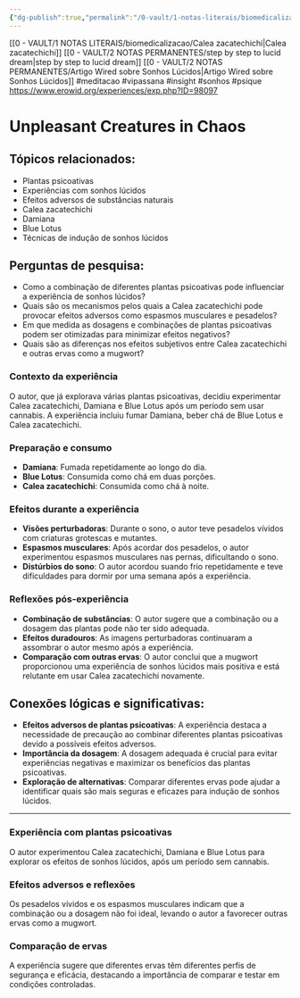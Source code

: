 ```yaml
---
{"dg-publish":true,"permalink":"/0-vault/1-notas-literais/biomedicalizacao/calea-zacatechichi-erowid-7/","tags":["meditacao","vipassana","insight","sonhos","psique"],"dgHomeLink":true,"dgShowLocalGraph":true,"dgShowFileTree":true,"dgEnableSearch":true}
---
```


[[0 - VAULT/1 NOTAS LITERAIS/biomedicalizacao/Calea zacatechichi\|Calea zacatechichi]]
[[0 - VAULT/2 NOTAS PERMANENTES/step by step to lucid dream\|step by step to lucid dream]]
[[0 - VAULT/2 NOTAS PERMANENTES/Artigo Wired sobre Sonhos Lúcidos\|Artigo Wired sobre Sonhos Lúcidos]]
#meditacao #vipassana #insight #sonhos #psique
https://www.erowid.org/experiences/exp.php?ID=98097
# Unpleasant Creatures in Chaos

## Tópicos relacionados:

- Plantas psicoativas
- Experiências com sonhos lúcidos
- Efeitos adversos de substâncias naturais
- Calea zacatechichi
- Damiana
- Blue Lotus
- Técnicas de indução de sonhos lúcidos

## Perguntas de pesquisa:

- Como a combinação de diferentes plantas psicoativas pode influenciar a experiência de sonhos lúcidos?
- Quais são os mecanismos pelos quais a Calea zacatechichi pode provocar efeitos adversos como espasmos musculares e pesadelos?
- Em que medida as dosagens e combinações de plantas psicoativas podem ser otimizadas para minimizar efeitos negativos?
- Quais são as diferenças nos efeitos subjetivos entre Calea zacatechichi e outras ervas como a mugwort?

### **Contexto da experiência**

O autor, que já explorava várias plantas psicoativas, decidiu experimentar Calea zacatechichi, Damiana e Blue Lotus após um período sem usar cannabis. A experiência incluiu fumar Damiana, beber chá de Blue Lotus e Calea zacatechichi.

### **Preparação e consumo**

- **Damiana**: Fumada repetidamente ao longo do dia.
- **Blue Lotus**: Consumida como chá em duas porções.
- **Calea zacatechichi**: Consumida como chá à noite.

### **Efeitos durante a experiência**

- **Visões perturbadoras**: Durante o sono, o autor teve pesadelos vívidos com criaturas grotescas e mutantes.
- **Espasmos musculares**: Após acordar dos pesadelos, o autor experimentou espasmos musculares nas pernas, dificultando o sono.
- **Distúrbios do sono**: O autor acordou suando frio repetidamente e teve dificuldades para dormir por uma semana após a experiência.

### **Reflexões pós-experiência**

- **Combinação de substâncias**: O autor sugere que a combinação ou a dosagem das plantas pode não ter sido adequada.
- **Efeitos duradouros**: As imagens perturbadoras continuaram a assombrar o autor mesmo após a experiência.
- **Comparação com outras ervas**: O autor conclui que a mugwort proporcionou uma experiência de sonhos lúcidos mais positiva e está relutante em usar Calea zacatechichi novamente.

## Conexões lógicas e significativas:

- **Efeitos adversos de plantas psicoativas**: A experiência destaca a necessidade de precaução ao combinar diferentes plantas psicoativas devido a possíveis efeitos adversos.
- **Importância da dosagem**: A dosagem adequada é crucial para evitar experiências negativas e maximizar os benefícios das plantas psicoativas.
- **Exploração de alternativas**: Comparar diferentes ervas pode ajudar a identificar quais são mais seguras e eficazes para indução de sonhos lúcidos.

---

### **Experiência com plantas psicoativas**

O autor experimentou Calea zacatechichi, Damiana e Blue Lotus para explorar os efeitos de sonhos lúcidos, após um período sem cannabis.

### **Efeitos adversos e reflexões**

Os pesadelos vívidos e os espasmos musculares indicam que a combinação ou a dosagem não foi ideal, levando o autor a favorecer outras ervas como a mugwort.

### **Comparação de ervas**

A experiência sugere que diferentes ervas têm diferentes perfis de segurança e eficácia, destacando a importância de comparar e testar em condições controladas.